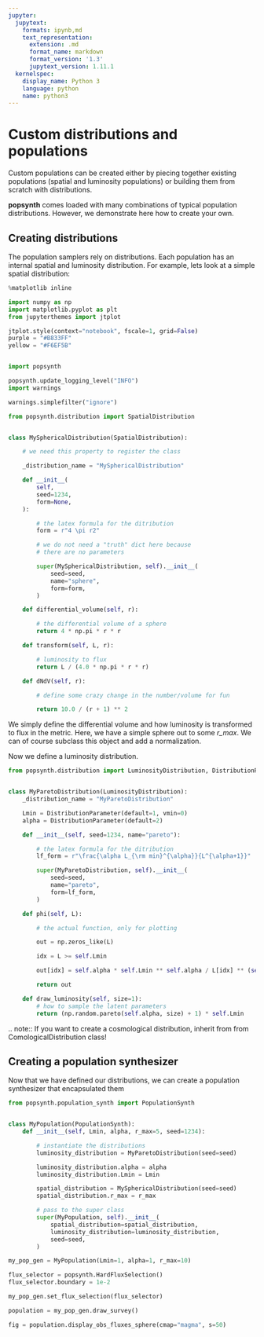 ```yaml
---
jupyter:
  jupytext:
    formats: ipynb,md
    text_representation:
      extension: .md
      format_name: markdown
      format_version: '1.3'
      jupytext_version: 1.11.1
  kernelspec:
    display_name: Python 3
    language: python
    name: python3
---
```


# Custom distributions and populations

Custom populations can be created either by piecing together existing populations (spatial and luminosity populations) or building them from scratch with distributions.

**popsynth** comes loaded with many combinations of typical population distributions. However, we demonstrate here how to create your own.


## Creating distributions

The population samplers rely on distributions. Each population has an internal spatial and luminosity distribution. For example, lets look at a simple spatial distribution:


```python
%matplotlib inline

import numpy as np
import matplotlib.pyplot as plt
from jupyterthemes import jtplot

jtplot.style(context="notebook", fscale=1, grid=False)
purple = "#B833FF"
yellow = "#F6EF5B"


import popsynth

popsynth.update_logging_level("INFO")
import warnings

warnings.simplefilter("ignore")
```

```python
from popsynth.distribution import SpatialDistribution


class MySphericalDistribution(SpatialDistribution):

    # we need this property to register the class

    _distribution_name = "MySphericalDistribution"

    def __init__(
        self,
        seed=1234,
        form=None,
    ):

        # the latex formula for the ditribution
        form = r"4 \pi r2"

        # we do not need a "truth" dict here because
        # there are no parameters

        super(MySphericalDistribution, self).__init__(
            seed=seed,
            name="sphere",
            form=form,
        )

    def differential_volume(self, r):

        # the differential volume of a sphere
        return 4 * np.pi * r * r

    def transform(self, L, r):

        # luminosity to flux
        return L / (4.0 * np.pi * r * r)

    def dNdV(self, r):

        # define some crazy change in the number/volume for fun

        return 10.0 / (r + 1) ** 2
```

<!-- #region -->
We simply define the differential volume and how luminosity is transformed to flux in the metric. Here, we have a simple sphere out to some *r_max*. We can of course subclass this object and add a normalization.


Now we define a luminosity distribution.
<!-- #endregion -->

```python
from popsynth.distribution import LuminosityDistribution, DistributionParameter


class MyParetoDistribution(LuminosityDistribution):
    _distribution_name = "MyParetoDistribution"

    Lmin = DistributionParameter(default=1, vmin=0)
    alpha = DistributionParameter(default=2)

    def __init__(self, seed=1234, name="pareto"):

        # the latex formula for the ditribution
        lf_form = r"\frac{\alpha L_{\rm min}^{\alpha}}{L^{\alpha+1}}"

        super(MyParetoDistribution, self).__init__(
            seed=seed,
            name="pareto",
            form=lf_form,
        )

    def phi(self, L):

        # the actual function, only for plotting

        out = np.zeros_like(L)

        idx = L >= self.Lmin

        out[idx] = self.alpha * self.Lmin ** self.alpha / L[idx] ** (self.alpha + 1)

        return out

    def draw_luminosity(self, size=1):
        # how to sample the latent parameters
        return (np.random.pareto(self.alpha, size) + 1) * self.Lmin
```

<!-- #raw -->
.. note:: If you want to create a cosmological distribution, inherit from from ComologicalDistribution class!
<!-- #endraw -->

## Creating a population synthesizer

Now that we have defined our distributions, we can create a population synthesizer that encapsulated them

```python
from popsynth.population_synth import PopulationSynth


class MyPopulation(PopulationSynth):
    def __init__(self, Lmin, alpha, r_max=5, seed=1234):

        # instantiate the distributions
        luminosity_distribution = MyParetoDistribution(seed=seed)

        luminosity_distribution.alpha = alpha
        luminosity_distribution.Lmin = Lmin

        spatial_distribution = MySphericalDistribution(seed=seed)
        spatial_distribution.r_max = r_max

        # pass to the super class
        super(MyPopulation, self).__init__(
            spatial_distribution=spatial_distribution,
            luminosity_distribution=luminosity_distribution,
            seed=seed,
        )
```

```python
my_pop_gen = MyPopulation(Lmin=1, alpha=1, r_max=10)

flux_selector = popsynth.HardFluxSelection()
flux_selector.boundary = 1e-2

my_pop_gen.set_flux_selection(flux_selector)

population = my_pop_gen.draw_survey()
```

```python
fig = population.display_obs_fluxes_sphere(cmap="magma", s=50)
```
